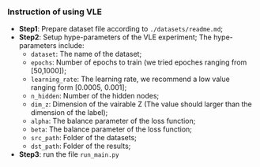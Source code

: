 ### Instruction of  using VLE
- **Step1**: Prepare dataset file according to `./datasets/readme.md`;
- **Step2**: Setup hype-parameters of the VLE experiment; The hype-parameters include:
    - `dataset`: The name of the dataset;
    - `epochs`: Number of epochs to train (we tried epoches ranging from [50,1000]); 
    - `learning_rate`: The learning rate, we recommend a low value ranging form [0.0005, 0.001];
    - `n_hidden`: Number of the hidden nodes;
    - `dim_z`: Dimension of the vairable Z (The value should larger than the dimension of the label);
    - `alpha`: The balance parameter of the loss function;
    - `beta`: The balance parameter of the loss function;
    - `src_path`: Folder of the datasets; 
    - `dst_path`: Folder of the results;
- **Step3**: 
    run the file `run_main.py`
